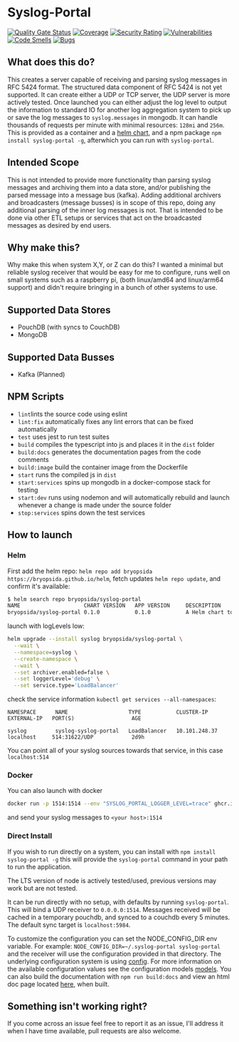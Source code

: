 # Syslog-Portal

[![Quality Gate Status](https://sonarcloud.io/api/project_badges/measure?project=bryopsida_syslog-portal&metric=alert_status)](https://sonarcloud.io/summary/new_code?id=bryopsida_syslog-portal) [![Coverage](https://sonarcloud.io/api/project_badges/measure?project=bryopsida_syslog-portal&metric=coverage)](https://sonarcloud.io/summary/new_code?id=bryopsida_syslog-portal) [![Security Rating](https://sonarcloud.io/api/project_badges/measure?project=bryopsida_syslog-portal&metric=security_rating)](https://sonarcloud.io/summary/new_code?id=bryopsida_syslog-portal) [![Vulnerabilities](https://sonarcloud.io/api/project_badges/measure?project=bryopsida_syslog-portal&metric=vulnerabilities)](https://sonarcloud.io/summary/new_code?id=bryopsida_syslog-portal) [![Code Smells](https://sonarcloud.io/api/project_badges/measure?project=bryopsida_syslog-portal&metric=code_smells)](https://sonarcloud.io/summary/new_code?id=bryopsida_syslog-portal) [![Bugs](https://sonarcloud.io/api/project_badges/measure?project=bryopsida_syslog-portal&metric=bugs)](https://sonarcloud.io/summary/new_code?id=bryopsida_syslog-portal)

## What does this do?

This creates a server capable of receiving and parsing syslog messages in RFC 5424 format. The structured data component of RFC 5424 is not yet supported. It can create either a UDP or TCP server, the UDP server is more actively tested. Once launched you can either adjust the log level to output the information to standard IO for another log aggregation system to pick up or save the log messages to `syslog.messages` in mongodb. It can handle thousands of requests per minute with minimal resources: `128mi` and `256m`. This is provided as a container and a [helm chart](https://github.com/bryopsida/helm/tree/main/charts/syslog-portal), and a npm package `npm install syslog-portal -g`, afterwhich you can run with `syslog-portal`.

## Intended Scope

This is not intended to provide more functionality than parsing syslog messages and archiving them into a data store, and/or publishing the parsed message into a message bus (kafka). Adding additional archivers and broadcasters (message busses) is in scope of this repo, doing any additional parsing of the inner log messages is not. That is intended to be done via other ETL setups or services that act on the broadcasted messages as desired by end users.

## Why make this?

Why make this when system X,Y, or Z can do this? I wanted a minimal but reliable syslog receiver that would be easy for me to configure, runs well on small systems such as a raspberry pi, (both linux/amd64 and linux/arm64 support) and didn't require bringing in a bunch of other systems to use.

## Supported Data Stores

- PouchDB (with syncs to CouchDB)
- MongoDB

## Supported Data Busses

- Kafka (Planned)

## NPM Scripts

- `lint`lints the source code using eslint
- `lint:fix` automatically fixes any lint errors that can be fixed automatically
- `test` uses jest to run test suites
- `build` compiles the typescript into js and places it in the `dist` folder
- `build:docs` generates the documentation pages from the code comments
- `build:image` build the container image from the Dockerfile
- `start` runs the compiled js in `dist`
- `start:services` spins up mongodb in a docker-compose stack for testing
- `start:dev` runs using nodemon and will automatically rebuild and launch whenever a change is made under the source folder
- `stop:services` spins down the test services

## How to launch

### Helm

First add the helm repo: `helm repo add bryopsida https://bryopsida.github.io/helm`, fetch updates `helm repo update`, and confirm it's available:

```bash
$ helm search repo bryopsida/syslog-portal                                                                                 [20:11:24]
NAME                    CHART VERSION   APP VERSION     DESCRIPTION
bryopsida/syslog-portal 0.1.0           0.1.0           A Helm chart to launch a syslog-portal for inge..
```

launch with logLevels low:

```bash
helm upgrade --install syslog bryopsida/syslog-portal \
  --wait \
  --namespace=syslog \
  --create-namespace \
  --wait \
  --set archiver.enabled=false \
  --set loggerLevel='debug' \
  --set service.type='LoadBalancer'
```

check the service information `kubectl get services --all-namespaces`:

```
NAMESPACE      NAME                   TYPE           CLUSTER-IP      EXTERNAL-IP   PORT(S)                  AGE

syslog         syslog-syslog-portal   LoadBalancer   10.101.248.37   localhost     514:31622/UDP            2d9h
```

You can point all of your syslog sources towards that service, in this case `localhost:514`

### Docker

You can also launch with docker

```bash
docker run -p 1514:1514 --env "SYSLOG_PORTAL_LOGGER_LEVEL=trace" ghcr.io/bryopsida/syslog-portal:main
```

and send your syslog messages to `<your host>:1514`

### Direct Install

If you wish to run directly on a system, you can install with `npm install syslog-portal -g` this will provide
the `syslog-portal` command in your path to run the application.

The LTS version of node is actively tested/used, previous versions may work but are not tested.

It can be run directly with no setup, with defaults by running `syslog-portal`. This will bind a UDP receiver to `0.0.0.0:1514`. Messages received will be cached in a temporary pouchdb, and synced to a couchdb every 5 minutes. The default sync target is `localhost:5984`.

To customize the configuration you can set the NODE_CONFIG_DIR env variable. For example: `NODE_CONFIG_DIR=~/.syslog-portal syslog-portal` and the receiver will use the configuration provided in that directory. The underlying configuration system is using [config](https://github.com/node-config/node-config). For more information on the available configuration values see the configuration models [models](src/models/config.ts). You can also build the documentation with `npm run build:docs` and view an html doc page located [here](docs/index.html), when built.

## Something isn't working right?

If you come across an issue feel free to report it as an issue, I'll address it when I have time available, pull requests are also welcome.
